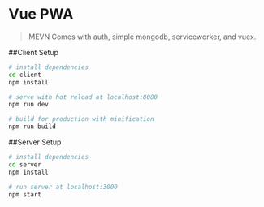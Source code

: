 # Vue PWA 
> MEVN Comes with auth, simple mongodb, serviceworker, and vuex.

##Client Setup
``` bash
# install dependencies
cd client
npm install

# serve with hot reload at localhost:8080
npm run dev

# build for production with minification
npm run build
```

##Server Setup
``` bash
# install dependencies
cd server
npm install

# run server at localhost:3000
npm start
```

